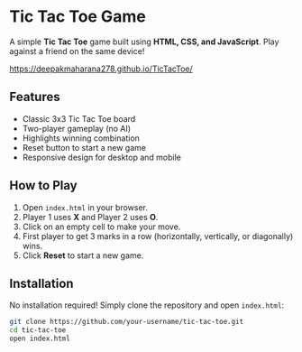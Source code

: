 # Tic Tac Toe Game

A simple **Tic Tac Toe** game built using **HTML, CSS, and JavaScript**. Play against a friend on the same device!

https://deepakmaharana278.github.io/TicTacToe/

## Features

- Classic 3x3 Tic Tac Toe board
- Two-player gameplay (no AI)
- Highlights winning combination
- Reset button to start a new game
- Responsive design for desktop and mobile


## How to Play

1. Open `index.html` in your browser.
2. Player 1 uses **X** and Player 2 uses **O**.
3. Click on an empty cell to make your move.
4. First player to get 3 marks in a row (horizontally, vertically, or diagonally) wins.
5. Click **Reset** to start a new game.

## Installation

No installation required! Simply clone the repository and open `index.html`:

```bash
git clone https://github.com/your-username/tic-tac-toe.git
cd tic-tac-toe
open index.html
